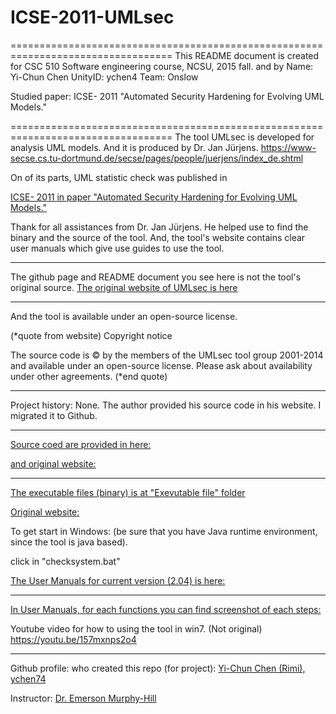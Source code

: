 # ICSE-2011-UMLsec
==================================================================================
This README document is created for CSC 510 Software engineering course, NCSU, 2015 fall.
and by
Name: Yi-Chun Chen
UnityID: ychen4
Team: Onslow

Studied paper: ICSE- 2011 "Automated Security Hardening for Evolving UML Models."

==================================================================================
The tool UMLsec is developed for analysis UML models. And it is produced by Dr. Jan Jürjens.
https://www-secse.cs.tu-dortmund.de/secse/pages/people/juerjens/index_de.shtml

On of its parts, UML statistic check was published in

[ICSE- 2011 in paper "Automated Security Hardening for Evolving UML Models."](http://dl.acm.org/citation.cfm?doid=1985793.1985968)

Thank for all assistances from Dr. Jan Jürjens. He helped use to find the binary and the source of the tool. And, the tool's website contains clear user manuals which give use guides to use the tool.

---------------------------------------------------------------
The github page and README document you see here is not the tool's original source.
[The original website of UMLsec is here](https://www-secse.cs.tu-dortmund.de/jj/umlsectool/index.html)

---------------------------------------------------------------
And the tool is available under an open-source license.

(*quote from website)
Copyright notice

The source code is © by the members of the UMLsec tool group 2001-2014 and available under an open-source license. Please ask about availability under other agreements.
(*end quote)

--------------------------------------------------------------
Project history: None.
The author provided his source code in his website. I migrated it to Github.

--------------------------------------------------------------
[Source coed are provided in here:](https://github.com/SoftwareEngineeringToolDemos/ICSE-2011-UMLsec)

[and original website:](https://www-secse.cs.tu-dortmund.de/jj/umlsectool/current/)

---------------------------------------------------------------
[The executable files (binary) is at "Exevutable file" folder](https://github.com/SoftwareEngineeringToolDemos/ICSE-2011-UMLsec/tree/master/Executable%20file)

[Original website: ](https://www-secse.cs.tu-dortmund.de/jj/umlsectool/current/)


To get start in Windows:
(be sure that you have Java runtime environment, since the tool is java based).

click in "checksystem.bat"

[The User Manuals for current version (2.04) is here:](https://www-secse.cs.tu-dortmund.de/jj/umlsectool/users_new.html)

--------------------------------------------------------------

[In User Manuals, for each functions you can find screenshot of each steps:](https://www-secse.cs.tu-dortmund.de/jj/umlsectool/users_new.html)

Youtube video for how to using the tool in win7. (Not original)
https://youtu.be/157mxnps2o4

--------------------------------------------------------------
Github profile:
who created this repo (for project):
[Yi-Chun Chen (Rimi), ychen74](https://github.com/RimiChen)

Instructor:
[Dr. Emerson Murphy-Hill](https://github.com/CaptainEmerson)

